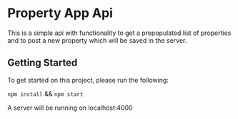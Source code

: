 # Property App Api

This is a simple api with functionality to get a prepopulated list of properties and to post a new property which will be saved in the server.

## Getting Started

To get started on this project, please run the following:

`npm install` && `npm start`

A server will be running on localhost:4000
